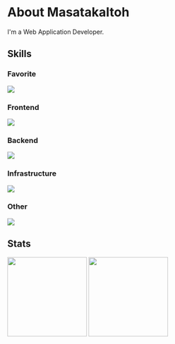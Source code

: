 <h1>About MasatakaItoh</h1>

<p>I'm a Web Application Developer.</p>

<h2>Skills</h2>

<div align="left">
  <h3>Favorite</h3>
  <div><img src="https://skillicons.dev/icons?i=ts,react,nextjs" /></div>

  <h3>Frontend</h3>
  <div><img src="https://skillicons.dev/icons?i=html,css,sass,js,vue,nuxtjs,astro,tailwind,emotion,styledcomponents,materialui,vite,webpack,jest,figma" /></div>
  
  <h3>Backend</h3>
  <div><img src="https://skillicons.dev/icons?i=nodejs,express,prisma,php,laravel,mysql,postgres,mongodb,dynamodb,graphql,postman" /></div>
  
  <h3>Infrastructure</h3>
  <div><img src="https://skillicons.dev/icons?i=aws,vercel,netlify,docker,kubernetes" /></div>
    
  <h3>Other</h3>
  <div><img src="https://skillicons.dev/icons?i=github,githubactions,idea,vim" /></div>
</div>

<h2>Stats</h2>

<div align="left">
  <img src="https://github-readme-stats.vercel.app/api/top-langs/?username=MasatakaItoh&theme=dark" height="180" />
  <img src="https://github-readme-stats.vercel.app/api?username=MasatakaItoh&theme=dark&count_private=true" height="180" />
</div>
